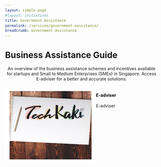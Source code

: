 ```yaml
---
layout: simple-page
#layout: initiatives
title: Government Assistance
permalink: /services/government-assistance/
breadcrumb: Government Assistance
---
```

<h1><div class="has-text-centered has-text-weight-bold">Business Assistance Guide</div></h1>

<center>An overview of the business assistance schemes and incentives available for startups and Small to Medium Enterprises (SMEs) in Singapore. Access E-adviser for a better and accurate solutions.</center>

<div>
<img src="/images/programmes/products-and-services/5.jpg" align="left" style="width:300px;height:250px;">
<h4 style="color:black"><br />E-adviser</h4>
<span style="font-size:100%;">E-adviser<br /></span>
</div>
